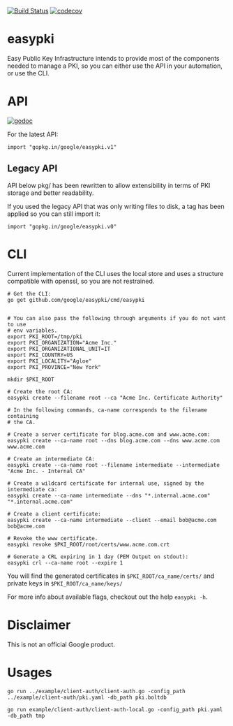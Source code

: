 [![Build
Status](https://travis-ci.org/google/easypki.svg?branch=master)](https://travis-ci.org/google/easypki)
[![codecov](https://codecov.io/gh/google/easypki/branch/master/graph/badge.svg)](https://codecov.io/gh/google/easypki)

easypki
======

Easy Public Key Infrastructure intends to provide most of the components needed
to manage a PKI, so you can either use the API in your automation, or use the
CLI.

# API

[![godoc](https://godoc.org/github.com/google/easypki?status.svg)](https://godoc.org/github.com/google/easypki)

For the latest API:

```
import "gopkg.in/google/easypki.v1"
```

## Legacy API

API below pkg/ has been rewritten to allow extensibility in terms of PKI
storage and better readability.

If you used the legacy API that was only writing files to disk, a tag has been
applied so you can still import it:

```
import "gopkg.in/google/easypki.v0"
```

# CLI

Current implementation of the CLI uses the local store and uses a structure
compatible with openssl, so you are not restrained.

```
# Get the CLI:
go get github.com/google/easypki/cmd/easypki


# You can also pass the following through arguments if you do not want to use
# env variables.
export PKI_ROOT=/tmp/pki
export PKI_ORGANIZATION="Acme Inc."
export PKI_ORGANIZATIONAL_UNIT=IT
export PKI_COUNTRY=US
export PKI_LOCALITY="Agloe"
export PKI_PROVINCE="New York"

mkdir $PKI_ROOT

# Create the root CA:
easypki create --filename root --ca "Acme Inc. Certificate Authority"

# In the following commands, ca-name corresponds to the filename containing
# the CA.

# Create a server certificate for blog.acme.com and www.acme.com:
easypki create --ca-name root --dns blog.acme.com --dns www.acme.com www.acme.com

# Create an intermediate CA:
easypki create --ca-name root --filename intermediate --intermediate "Acme Inc. - Internal CA"

# Create a wildcard certificate for internal use, signed by the intermediate ca:
easypki create --ca-name intermediate --dns "*.internal.acme.com" "*.internal.acme.com"

# Create a client certificate:
easypki create --ca-name intermediate --client --email bob@acme.com bob@acme.com

# Revoke the www certificate.
easypki revoke $PKI_ROOT/root/certs/www.acme.com.crt

# Generate a CRL expiring in 1 day (PEM Output on stdout):
easypki crl --ca-name root --expire 1
```
You will find the generated certificates in `$PKI_ROOT/ca_name/certs/` and
private keys in `$PKI_ROOT/ca_name/keys/`

For more info about available flags, checkout out the help `easypki -h`.

# Disclaimer

This is not an official Google product.

# Usages

```
go run ../example/client-auth/client-auth.go -config_path ../example/client-auth/pki.yaml -db_path pki.boltdb

go run example/client-auth/client-auth-local.go -config_path pki.yaml -db_path tmp
```

